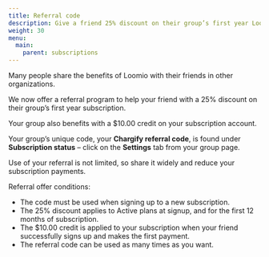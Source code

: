 ```yaml
---
title: Referral code
description: Give a friend 25% discount on their group’s first year Loomio subscription, and get $10.00 credit on your account. Share your group’s unique code for your friend to use when they set up a new subscription.
weight: 30
menu:
  main:
    parent: subscriptions
---
```


Many people share the benefits of Loomio with their friends in other organizations.

We now offer a referral program to help your friend with a 25% discount on their group’s first year subscription.

Your group also benefits with a $10.00 credit on your subscription account.

Your group’s unique code, your **Chargify referral code**, is found under **Subscription status** – click on the **Settings** tab from your group page.

Use of your referral is not limited, so share it widely and reduce your subscription payments.

Referral offer conditions:

- The code must be used when signing up to a new subscription.
- The 25% discount applies to Active plans at signup, and for the first 12 months of subscription.
- The $10.00 credit is applied to your subscription when your friend successfully signs up and makes the first payment.
- The referral code can be used as many times as you want.
